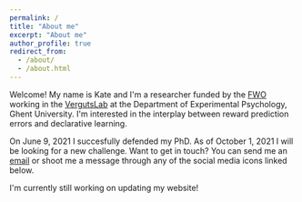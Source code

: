 ```yaml
---
permalink: /
title: "About me"
excerpt: "About me"
author_profile: true
redirect_from: 
  - /about/
  - /about.html
---
```


Welcome! My name is Kate and I'm a researcher funded by the [FWO](https://www.fwo.be/) working in the [VergutsLab](https://www.cogcomneurosci.com/) at the Department of Experimental Psychology, Ghent University. I'm  interested in the interplay between reward prediction errors and declarative learning. 

On June 9, 2021 I succesfully defended my PhD. As of October 1, 2021 I will be looking for a new challenge. Want to get in touch? You can send me an [email](kate.ergo@ugent.be) or shoot me a message through any of the social media icons linked below. 

I'm currently still working on updating my website!